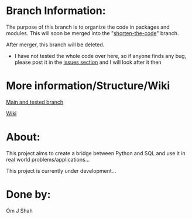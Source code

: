 # Branch Information:
The purpose of this branch is to organize the code in packages and modules. This will soon be merged into the "[shorten-the-code](https://github.com/OJASisLive/Bank-Management-System-Python-SQL/tree/shorten-the-code)" branch.

After merger, this branch will be deleted.

- I have not tested the whole code over here, so if anyone finds any bug, please post it in the     [issues section](https://github.com/OJASisLive/Bank-Management-System-Python-SQL/issues/new/choose) 
 and I will look after it then

# More information/Structure/Wiki
[Main and tested branch](https://github.com/OJASisLive/Bank-Management-System-Python-SQL/tree/main)

[Wiki](https://github.com/OJASisLive/Bank-Management-System-Python-SQL/wiki)

# About:
This project aims to create a bridge between Python and SQL and use it in real world problems/applications...

This project is currently under development...

# Done by:
Om J Shah